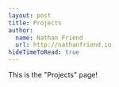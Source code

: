 ```yaml
---
layout: post
title: Projects
author:
  name: Nathan Friend
  url: http://nathanfriend.io
hideTimeToRead: true
---
```


This is the "Projects" page!